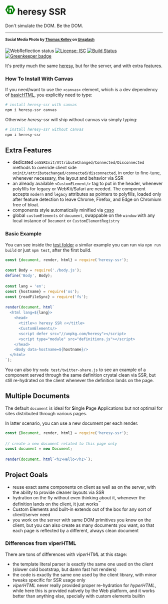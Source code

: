 # ![heresy logo](heresy.png) heresy SSR

Don't simulate the DOM. Be the DOM.
- - -
<sup>**Social Media Photo by [Thomas Kelley](https://unsplash.com/@thkelley) on [Unsplash](https://unsplash.com/)**</sup>

![WebReflection status](https://offline.report/status/webreflection.svg) [![License: ISC](https://img.shields.io/badge/License-ISC-yellow.svg)](https://opensource.org/licenses/ISC) [![Build Status](https://travis-ci.com/WebReflection/heresy-ssr.svg?branch=master)](https://travis-ci.com/WebReflection/heresy-ssr) [![Greenkeeper badge](https://badges.greenkeeper.io/WebReflection/heresy-ssr.svg)](https://greenkeeper.io/)

It's pretty much the same [heresy](https://github.com/WebReflection/heresy#readme), but for the server, and with extra features.


### How To Install With Canvas

If you need/want to use the `<canvas>` element, which is a dev dependency of [basicHTML](https://github.com/WebReflection/basicHTML#readme), you explicitly need to type:

```sh
# install heresy-ssr with canvas
npm i heresy-ssr canvas
```

Otherwise _heresy-ssr_ will ship without canvas via simply typing:

```sh
# install heresy-ssr without canvas
npm i heresy-ssr
```

## Extra Features

  * dedicated `onSSRInit/AttributeChanged/Connected/Disconnected` methods to override client side `oninit/attributechanged/connected/disconnected`, in order to fine-tune, whenever necessary, the layout and behavior via SSR
  * an already available `<CustomELement/>` tag to put in the header, whenever polyfills for legacy or WebKit/Safari are needed. The component accepts `modern` and `legacy` attributes as pointers to polyfills, loaded only after feature detection to leave Chrome, Firefox, and Edge on Chromium free of bloat.
  * components style automatically minified via [csso](https://www.npmjs.com/package/csso)
  * global `customElements` or `document`, swappable on the `window` with any local instance of `Document` or `CustomElementRegistry`


### Basic Example

You can see inside the [test folder](./test) a similar example you can run via `npm run build` or just `npm test`, after the first build.

```js
const {document, render, html} = require('heresy-ssr');

const Body = require('./body.js');
define('Body', Body);

const lang = 'en';
const {hostname} = require('os');
const {readFileSync} = require('fs');

render(document, html`
  <html lang=${lang}>
    <head>
      <title>🔥 heresy SSR 🔥</title>
      <CustomElements/>
      <script defer src="//unpkg.com/heresy"></script>
      <script type="module" src="definitions.js"></script>
    </head>
    <Body data-hostname=${hostname}/>
  </html>
`);
```

You can also try `node test/twitter-share.js` to see an example of a component served through the same definition crystal clean via SSR, but still re-hydrated on the client whenever the definition lands on the page.


## Multiple Documents

The default `document` is ideal for **S**ingle **P**age **A**pplications but not optimal for sites distributed through various pages.

In latter scenario, you can use a new document per each render.

```js
const {Document, render, html} = require('heresy-ssr');

// create a new document related to this page only
const document = new Document;

render(document, html`<h1>Hello</h1>`);
```


## Project Goals

  * reuse exact same components on client as well as on the server, with the ability to provide cleaner layouts via SSR
  * hydration on the fly without even thinking about it, whenever the definition lands on the client, it just works<sup>™️</sup>
  * Custom Elements and built-in extends out of the box for any sort of client/server need
  * you work on the server with same DOM primitives you know on the client, but you can also create as many documents you want, so that each page is reflected by a different, always clean document


### Differences from viperHTML

There are tons of differences with _viperHTML_ at this stage:

  * the template literal parser is exactly the same one used on the client (slower cold bootstrap, but damn fast hot renders)
  * the code is exactly the same one used by the client library, with minor tweaks specific for SSR usage only
  * _viperHTML_ never really provided proper re-hydration for _hyperHTML_, while here this is provided natively by the Web platform, and it works better than anything else, specially with custom elements builtin
